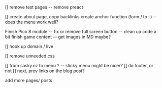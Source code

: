[] remove test pages
-- remove preact

[] create about page, copy
backlinks create anchor function (form / to -) 
-- does the menu work well?

Finish Pico 8 module 
-- fix or remove full screen button
-- clean up code a bit
finish game content
-- get images in MD maybe?


[] hook up domain / live

[] remove unneeded css

[] from sasky.nz to menu ?
-- sticky menu might be nicer?
[] do footer, or not
[] next, prev links on the blog post?

add more pages/ posts